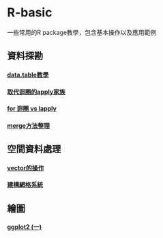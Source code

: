 # R-basic
一些常用的R package教學，包含基本操作以及應用範例

## 資料探勘
#### [data.table教學](https://kemushi54.github.io/R-basic/data_table.html)
#### [取代迴圈的apply家族](https://kemushi54.github.io/R-basic/apply_family.html)
#### [for 迴圈 vs lapply](https://kemushi54.github.io/R-basic/loop.html)
#### [merge方法整理](https://kemushi54.github.io/R-basic/merge.html)

## 空間資料處理
#### [vector的操作](https://kemushi54.github.io/R-basic/sp_and_rgdal.html)
#### [建構網格系統](https://kemushi54.github.io/R-basic/fishnet.html)

## 繪圖
#### [ggplot2 (一)](https://kemushi54.github.io/R-basic/ggplot2_basic.html)
